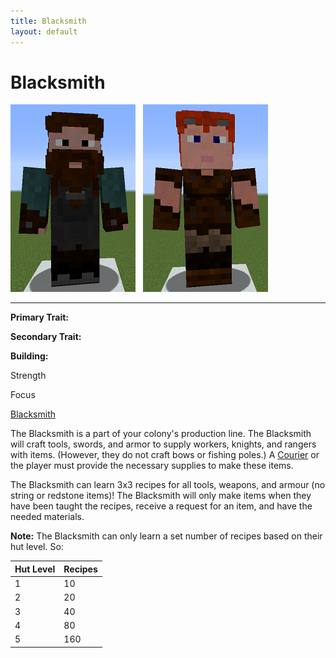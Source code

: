 ```yaml
---
title: Blacksmith
layout: default
---
```

# Blacksmith

<div class="infobox box text-center">
<img src="../../assets/images/workers/blacksmith_m.png" alt="Blacksmith Male" />&nbsp;&nbsp;&nbsp;<img src="../../assets/images/workers/blacksmith_f.png" alt="Blacksmith Female" />
<hr />
  <div class="row section-text text-left">
    <div class="col">
      <p><strong>Primary Trait:</strong></p>
      <p><strong>Secondary Trait:</strong></p>
      <p><strong>Building:</strong></p>
    </div>
    <div class="col">
      <p class="traitp">Strength</p>
      <p class="traits">Focus</p>
      <p><a href="../buildings/blacksmith">Blacksmith</a></p>
    </div>
  </div>
</div>

The Blacksmith is a part of your colony's production line. The Blacksmith will craft tools, swords, and armor to supply workers, knights, and rangers with items. (However, they do not craft bows or fishing poles.) A [Courier](../../source/workers/courier) or the player must provide the necessary supplies to make these items.

The Blacksmith can learn 3x3 recipes for all tools, weapons, and armour (no string or redstone items)! The Blacksmith will only make items when they have been taught the recipes, receive a request for an item, and have the needed materials.

**Note:** The Blacksmith can only learn a set number of recipes based on their hut level. So:

| Hut Level | Recipes |
| --------- | ------- |
| 1         | 10      |
| 2         | 20      |
| 3         | 40      |
| 4         | 80      |
| 5         | 160     |

<br>
